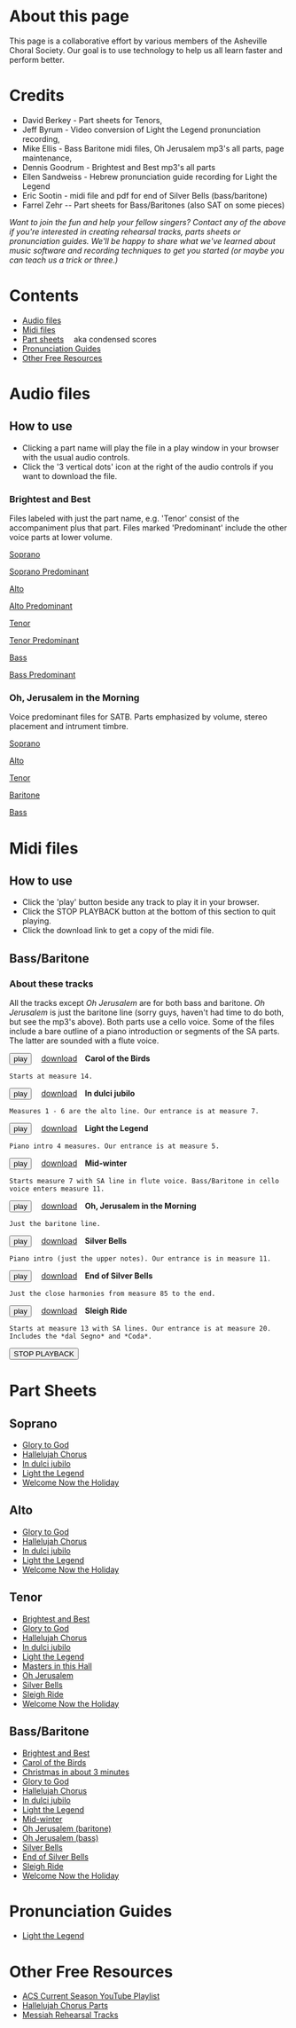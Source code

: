 
<script src="midijs/libtimidity.js" charset="UTF-8"></script>

<script src="midijs/midi.js" charset="UTF-8"></script>
<style>
  button {margin-right:1em;}
  a {margin-right:1em;}
</style>

# About this page
This page is a collaborative effort by various members of the Asheville Choral Society. Our goal is to use technology to help us all learn faster and perform better.

# Credits
  * David Berkey - Part sheets for Tenors,
  * Jeff Byrum - Video conversion of  Light the Legend pronunciation recording,
  * Mike Ellis   - Bass Baritone midi files, Oh Jerusalem mp3's all parts, page maintenance,
  * Dennis Goodrum - Brightest and Best mp3's all parts
  * Ellen Sandweiss - Hebrew pronunciation guide recording for Light the Legend
  * Eric Sootin - midi file and pdf for end of Silver Bells (bass/baritone)
  * Farrel Zehr -- Part sheets for Bass/Baritones (also SAT on some pieces)

*Want to join the fun and help your fellow singers?  Contact any of the above if you're interested in creating rehearsal tracks, parts sheets or pronunciation guides. We'll be happy to share what we've learned about music software and recording techniques to get you started (or maybe you can teach us a trick or three.)*

# Contents
  * [Audio files](#audio-files)
  * [Midi files](#midi-files)
  * [Part sheets](#part-sheets) aka condensed scores
  * [Pronunciation Guides](#pronunciation-guides)
  * [Other Free Resources](#other-free-resources)

# Audio files
## How to use
  * Clicking a part name will play the file in a play window in your browser with the usual audio controls. 
  * Click the '3 vertical dots' icon at the right of the audio controls if you want to download the file.


### Brightest and Best
Files labeled with just the part name, e.g. 'Tenor' consist of the accompaniment plus that part. Files marked 'Predominant' include the other voice parts at lower volume.

[Soprano](/brightestandbest_soprano.mp3)

[Soprano Predominant](/brightestandbest_soprano_predominant.mp3)

[Alto](/brightestandbest_alto.mp3)

[Alto Predominant](/brightestandbest_alto_predominant.mp3)

[Tenor](/brightestandbest_tenor.mp3)

[Tenor Predominant](/brightestandbest_tenor_predominant.mp3)

[Bass](/brightestandbest_bass.mp3)

[Bass Predominant](/brightestandbest_bass_predominant.mp3)


### Oh, Jerusalem in the Morning
Voice predominant files for SATB. Parts emphasized by volume, stereo placement and intrument timbre.

[Soprano](/OhJerusalem_soprano_emph.mp3)

[Alto](/OhJerusalem_alto_emph.mp3)

[Tenor](/OhJerusalem_tenor_emph.mp3)

[Baritone](/OhJerusalem_baritone_emph.mp3)

[Bass](/OhJerusalem_bass_emph.mp3)


# Midi files
## How to use
  * Click the 'play' button beside any track to play it in your browser.
  * Click the STOP PLAYBACK button at the bottom of this section to quit playing. 
  * Click the download link to get a copy of the midi file.

## Bass/Baritone
### About these tracks
All the tracks except *Oh Jerusalem* are for both bass and baritone. *Oh Jerusalem*  is just the baritone line (sorry guys, haven't had time to do both, but see the mp3's above). Both parts use a cello voice. Some of the files include a bare outline of a piano introduction or segments of the SA parts.  The latter are sounded with a flute voice.

<button type="button" onclick="MIDIjs.stop() ; MIDIjs.play('carolofthebirds_with_metronome.mid')">play</button>
<a href="carolofthebirds_with_metronome.mid">download</a><b>Carol of the Birds</b>
 
    Starts at measure 14.

<button type="button" onclick="MIDIjs.stop() ; MIDIjs.play('indulcijubilo_with_metronome.mid')">play</button>
<a href="indulcijubilo_with_metronome.mid">download</a><b>In dulci jubilo</b>

    Measures 1 - 6 are the alto line. Our entrance is at measure 7.

<button type="button" onclick="MIDIjs.stop() ; MIDIjs.play('lightthelegend_with_metronome.mid')">play</button>
<a href="lightthelegend_with_metronome.mid">download</a><b>Light the Legend</b>

    Piano intro 4 measures. Our entrance is at measure 5.

<button type="button" onclick="MIDIjs.stop() ; MIDIjs.play('midwinter_with_metronome.mid')">play</button>
<a href="midwinter_with_metronome.mid">download</a><b>Mid-winter</b>

    Starts measure 7 with SA line in flute voice. Bass/Baritone in cello voice enters measure 11.

<button type="button" onclick="MIDIjs.stop() ; MIDIjs.play('ohjerusalem_with_metronome.mid')">play</button>
<a href="ohjerusalem_with_metronome.mid">download</a><b>Oh, Jerusalem in the Morning</b>

    Just the baritone line.

<button type="button" onclick="MIDIjs.stop() ; MIDIjs.play('silverbells_with_metronome.mid')">play</button>
<a href="silverbells_with_metronome.mid">download</a><b>Silver Bells</b>

    Piano intro (just the upper notes). Our entrance is in measure 11.

<button type="button" onclick="MIDIjs.stop() ; MIDIjs.play('endofsilverbells.mid')">play</button>
<a href="endofsilverbells.mid">download</a><b>End of Silver Bells</b>

    Just the close harmonies from measure 85 to the end.

<button type="button" onclick="MIDIjs.stop() ; MIDIjs.play('sleighride_with_metronome.mid')">play</button>
<a href="sleighride_with_metronome.mid">download</a><b>Sleigh Ride</b>

    Starts at measure 13 with SA lines. Our entrance is at measure 20.  Includes the *dal Segno* and *Coda*.

<button type="button" onclick="MIDIjs.stop() ;">STOP PLAYBACK</button>

# Part Sheets

## Soprano
  * [Glory to God](glorytogod_soprano.pdf)
  * [Hallelujah Chorus](hallelujah_soprano.pdf)
  * [In dulci jubilo](indulcijubilo_soprano.pdf)
  * [Light the Legend](lightthelegend_soprano.pdf)
  * [Welcome Now the Holiday](welcomenow_soprano.pdf)


## Alto
  * [Glory to God](glorytogod_alto.pdf)
  * [Hallelujah Chorus](hallelujah_alto.pdf)
  * [In dulci jubilo](indulcijubilo_alto.pdf)
  * [Light the Legend](lightthelegend_alto.pdf)
  * [Welcome Now the Holiday](welcomenow_alto.pdf)

## Tenor
  * [Brightest and Best](/brightestandbest_tenor.pdf)
  * [Glory to God](glorytogod_tenor.pdf)
  * [Hallelujah Chorus](hallelujah_tenor.pdf)
  * [In dulci jubilo](indulcijubilo_tenor.pdf)
  * [Light the Legend](lightthelegend_tenor.pdf)
  * [Masters in this Hall](masters_tenor)
  * [Oh Jerusalem](ojerusalem_tenor.pdf)
  * [Silver Bells](silverbells_tenor.pdf)
  * [Sleigh Ride](sleighride_tenor.pdf)
  * [Welcome Now the Holiday](welcomenow_tenor.pdf)

## Bass/Baritone
  * [Brightest and Best](/brightestandbest_bass.pdf)
  * [Carol of the Birds](carolofthebirds_bass.pdf)
  * [Christmas in about 3 minutes](christmasin3_bass.pdf)
  * [Glory to God](glorytogod_bass.pdf)
  * [Hallelujah Chorus](hallelujah_bass.pdf)
  * [In dulci jubilo](indulcijubilo_bass.pdf)
  * [Light the Legend](lightthelegend_bass.pdf)
  * [Mid-winter](midwinter_bass.pdf)
  * [Oh Jerusalem (baritone)](ojerusalem_baritone-2.pdf)
  * [Oh Jerusalem (bass)](ojerusalem_bass.pdf)
  * [Silver Bells](silverbells_bass.pdf)
  * [End of Silver Bells](endofsilverbells_bass.pdf)
  * [Sleigh Ride](sleighride_bass.pdf)
  * [Welcome Now the Holiday](welcomenow_bass.pdf)

# Pronunciation Guides
  * [Light the Legend](https://youtu.be/piZvEV1QTQM)

# Other Free Resources
  * [ACS Current Season YouTube Playlist](https://www.youtube.com/playlist?list=PLfAp0QKNuf7fXG4V9vrAQfJ3iomXKwbSL&disable_polymer=true)
  * [Hallelujah Chorus Parts](https://www.thetabernaclechoir.org/messiah/learn-the-hallelujah-chorus-parts.html)
  * [Messiah Rehearsal Tracks](https://aarongiles.com/old/wp/2016/11/messiah-rehearsal-tracks/)

